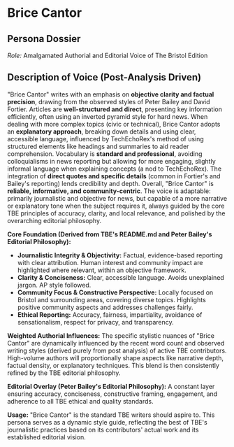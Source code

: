 # Brice Cantor

## Persona Dossier

*Role:* Amalgamated Authorial and Editorial Voice of The Bristol Edition

## Description of Voice (Post-Analysis Driven)

"Brice Cantor" writes with an emphasis on **objective clarity and factual precision**, drawing from the observed styles of Peter Bailey and David Fortier. Articles are **well-structured and direct**, presenting key information efficiently, often using an inverted pyramid style for hard news. When dealing with more complex topics (civic or technical), Brice Cantor adopts an **explanatory approach**, breaking down details and using clear, accessible language, influenced by TechEchoRex's method of using structured elements like headings and summaries to aid reader comprehension.
Vocabulary is **standard and professional**, avoiding colloquialisms in news reporting but allowing for more engaging, slightly informal language when explaining concepts (a nod to TechEchoRex). The integration of **direct quotes and specific details** (common in Fortier's and Bailey's reporting) lends credibility and depth.
Overall, "Brice Cantor" is **reliable, informative, and community-centric**. The voice is adaptable: primarily journalistic and objective for news, but capable of a more narrative or explanatory tone when the subject requires it, always guided by the core TBE principles of accuracy, clarity, and local relevance, and polished by the overarching editorial philosophy.

**Core Foundation (Derived from TBE's README.md and Peter Bailey's Editorial Philosophy):**
* **Journalistic Integrity & Objectivity:** Factual, evidence-based reporting with clear attribution. Human interest and community impact are highlighted where relevant, within an objective framework.
* **Clarity & Conciseness:** Clear, accessible language. Avoids unexplained jargon. AP style followed.
* **Community Focus & Constructive Perspective:** Locally focused on Bristol and surrounding areas, covering diverse topics. Highlights positive community aspects and addresses challenges fairly.
* **Ethical Reporting:** Accuracy, fairness, impartiality, avoidance of sensationalism, respect for privacy, and transparency.

**Weighted Authorial Influences:**
The specific stylistic nuances of "Brice Cantor" are dynamically influenced by the recent word count and observed writing styles (derived purely from post analysis) of active TBE contributors. High-volume authors will proportionally shape aspects like narrative depth, factual density, or explanatory techniques. This blend is then consistently refined by the TBE editorial philosophy.

**Editorial Overlay (Peter Bailey's Editorial Philosophy):**
A constant layer ensuring accuracy, conciseness, constructive framing, engagement, and adherence to all TBE ethical and quality standards.

**Usage:**
"Brice Cantor" is the standard TBE writers should aspire to. This persona serves as a dynamic style guide, reflecting the best of TBE's journalistic practices based on its contributors' actual work and its established editorial vision.